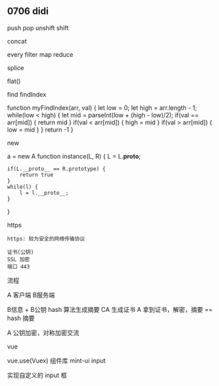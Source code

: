 ## 0706 didi 
push
pop
unshift
shift

concat

every
filter
map
reduce

splice

flat()

find
findIndex

function myFindIndex(arr, val) {
	let low = 0;
	let high = arr.length - 1;
	while(low < high) {
		let mid = parseInt(low + (high - low)/2);
		if(val == arr[mid]) {
			return mid
		}
		if(val < arr[mid]) {
			high = mid
		}
		if(val > arr[mid]) {
			low = mid
		}
	}
	return -1
}

new 

a  =  new A
function instance(L, R) {
	L = L.__proto__;

	if(L.__proto__ == R.prototype) {
		return true
	}
	while(l) {
		l = l.__proto__;
	}
}


https
	
	https: 较为安全的网络传输协议

	证书(公钥)
	SSL 加密
	端口 443


流程

A 客户端  B服务端

B信息 + B公钥 hash 算法生成摘要  CA 生成证书
A 拿到证书，解密，摘要 == hash 摘要

A 公钥加密，对称加密交流


vue

vue.use(Vuex)
组件库
mint-ui
input

实现自定义的 input 框

<template >
onblur
onchange
dbclick
value
v-model

样式，:class
自定义的图标
button



man.eat(‘a’).sleep(1).firstSleep(1).eat(‘b’) 

firstSleep 第一个执行

function eat(obj) {
	return new Promise((resolve, reject)=> {
		console.log('eat')
		resolve();
	})
}
function sleep(time) {
	let time1 = Date().now();
	let fn = this;
	return function() {
		let time2 = Date().now();
		if(time2 - time1 > time * 1000) {
			fn()
		}
	}
}



最近项目
视频在线的小程序
1，2，3，4，
 mode = col, row
 col: 3
 row: 2

[1,2,3,4]

splice(0,6)
[[1,2,3],[2,3,4]]

loading，
骨架屏，插件
首页，范围，class-

实时通话
获取通话，往上，往下
websocket， open ， 发送，发送心跳
除了心跳

onReachBottom

behavior, vue mixin
hasmore
page +1 ，pagesize
loading, true
concat, 
刷新，分页下拉


<html 
<ul>
<li ></li>
</ul>

1. 监听滚动的事件
2. 判断当前数据渲染的dom是否进入可视区域
		
	getBoundingClientRect()

	if( top < Window.innerHight && bottom > 0) {

	}

3. 如果进入，替换遍历数据
	













